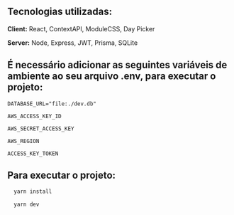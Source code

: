 

## Tecnologias utilizadas:

**Client:** React, ContextAPI, ModuleCSS, Day Picker

**Server:** Node, Express, JWT, Prisma, SQLite



## É necessário adicionar as seguintes variáveis ​​de ambiente ao seu arquivo .env, para executar o projeto: 

`DATABASE_URL="file:./dev.db"`

`AWS_ACCESS_KEY_ID`

`AWS_SECRET_ACCESS_KEY`

`AWS_REGION`

`ACCESS_KEY_TOKEN`





## Para executar o projeto:

```bash
  yarn install
```


```bash
  yarn dev
```
